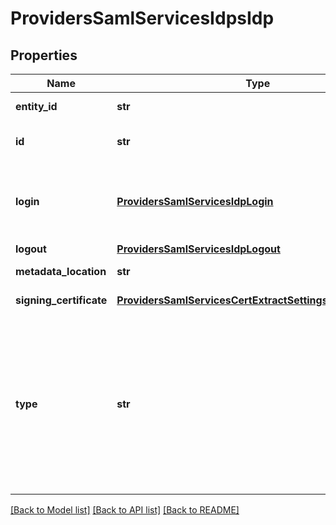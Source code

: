 # ProvidersSamlServicesIdpsIdp

## Properties
Name | Type | Description | Notes
------------ | ------------- | ------------- | -------------
**entity_id** | **str** | Unique identifier of the IDP. | [optional] 
**id** | **str** | Unique identifier of a SAML service resource. | [optional] 
**login** | [**ProvidersSamlServicesIdpLogin**](ProvidersSamlServicesIdpLogin.md) | Login endpoint of the IDP. This specifies the method and location PowerScale will use to send AuthnRequest messages to the IDP. | [optional] 
**logout** | [**ProvidersSamlServicesIdpLogout**](ProvidersSamlServicesIdpLogout.md) |  | [optional] 
**metadata_location** | **str** | Metadata location of the SAML provider. | [optional] 
**signing_certificate** | [**ProvidersSamlServicesCertExtractSettingsCertificateInfo**](ProvidersSamlServicesCertExtractSettingsCertificateInfo.md) | Certificate with information about it. | [optional] 
**type** | **str** | How the IDP was configured and how it can be updated. When set to \&quot;metadata\&quot; metadata XML was used to configure the IDP and can be used to update it. When set to \&quot;manual\&quot; the IDP was manually configured and can be manually updated. | [optional] 

[[Back to Model list]](../README.md#documentation-for-models) [[Back to API list]](../README.md#documentation-for-api-endpoints) [[Back to README]](../README.md)


